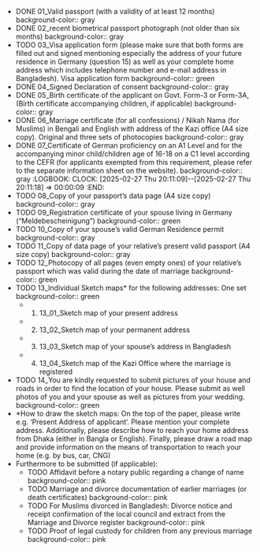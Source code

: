 - DONE 01_Valid passport (with a validity of at least 12 months)
  background-color:: gray
- DONE 02_recent biometrical passport photograph (not older than six months)
  background-color:: gray
- TODO 03_Visa application form (please make sure that both forms are filled out and signed mentioning especially the address of your future residence in Germany (question 15) as well as your complete home address which includes telephone number and e-mail address in Bangladesh). Visa application form
  background-color:: green
- DONE 04_Signed Declaration of consent
  background-color:: gray
- DONE 05_Birth certificate of the applicant on Govt. Form-3 or Form-3A, (Birth certificate accompanying children, if applicable)
  background-color:: gray
- DONE 06_Marriage certificate (for all confessions) / Nikah Nama (for Muslims) in Bengali and English with address of the Kazi office (A4 size copy). Original and three sets of photocopies
  background-color:: gray
- DONE 07_Certificate of German proficiency on an A1 Level and for the accompanying minor child/children age of 16-18 on a C1 level according to the CEFR (for applicants exempted from this requirement, please refer to the separate information sheet on the website).
  background-color:: gray
  :LOGBOOK:
  CLOCK: [2025-02-27 Thu 20:11:09]--[2025-02-27 Thu 20:11:18] =>  00:00:09
  :END:
- TODO 08_Copy of your passport’s data page (A4 size copy)
  background-color:: gray
- TODO 09_Registration certificate of your spouse living in Germany (“Meldebescheinigung”)
  background-color:: green
- TODO 10_Copy of your spouse’s valid German Residence permit
  background-color:: gray
- TODO 11_Copy of data page of your relative’s present valid passport (A4 size copy)
  background-color:: gray
- TODO 12_Photocopy of all pages (even empty ones) of your relative’s passport which was valid during the date of marriage
  background-color:: green
- TODO 13_Individual Sketch maps* for the following addresses: One set
  background-color:: green
	- 1. 13_01_Sketch map of your present address
	- 2. 13_02_Sketch map of your permanent address
	- 3. 13_03_Sketch map of your spouse’s address in Bangladesh
	- 4. 13_04_Sketch map of the Kazi Office where the marriage is registered
- TODO 14_You are kindly requested to submit pictures of your house and roads in order to find the location of your house. Please submit as well photos of you and your spouse as well as pictures from your wedding.
  background-color:: green
- *How to draw the sketch maps: On the top of the paper, please write e.g. ‘Present Address of applicant‘. Please mention your complete address. Additionally, please describe how to reach your home address from Dhaka (either in Bangla or English). Finally, please draw a road map and provide information on the means of transportation to reach your home (e.g. by bus, car, CNG)
- Furthermore to be submitted (if applicable):
	- TODO Affidavit before a notary public regarding a change of name
	  background-color:: pink
	- TODO Marriage and divorce documentation of earlier marriages (or death certificates)
	  background-color:: pink
	- TODO For Muslims divorced in Bangladesh: Divorce notice and receipt confirmation of the local council and extract from the Marriage and Divorce register
	  background-color:: pink
	- TODO Proof of legal custody for children from any previous marriage
	  background-color:: pink